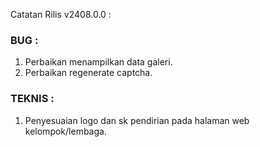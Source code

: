 Catatan Rilis v2408.0.0 :

### BUG : 
1. Perbaikan menampilkan data galeri.
2. Perbaikan regenerate captcha.


### TEKNIS : 
1. Penyesuaian logo dan sk pendirian pada halaman web kelompok/lembaga.